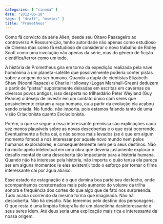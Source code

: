 ```yaml
---
categories: [ "cinema" ]
date: "2012-06-19"
tags: [ "draft", "movies" ]
title: "Prometheus"
---
```

Como fã convicto da série Alien, desde seu Oitavo Passageiro ao
controverso A Ressurreição, tenho autoridade não apenas como estudioso
de Cinema mas como fã estudioso de considerar o novo trabalho de Ridley
Scott como uma involução não apenas da série, mas do gênero de
ficção científica/terror como um todo.

A história de Prometheus gira em torno da expedição realizada pela nave
homônima a um planeta-satélite que possivelmente poderia conter pistas
sobre a origem do ser humano. Quando a dupla de cientistas Elizabeth
Shaw (Noomi Rapace) e Charlie Holloway (Logan Marshall-Green) deduzem
a partir de "pistas" supostamente deixadas em escritas em cavernas de
diversos povos antigos, isso desperta no trilhardário Peter Weyland
(Guy Pearce) o desejo de investir em um contato único com seres que
possivelmente criaram a raça humana, ou a partir da evolução ela
acabou sendo criada. No fundo, não importa, pois estamos falando tanto
de uma visão Criacionista quanto Evolucionista.

Porém, o que se segue a essa interessante premissa são explicações
cada vez menos plausíveis sobre as novas descobertas e o que está
ocorrendo. Eventualmente a ficha cai, e não somos mais levados (se é que
em algum momento fomos) a nos interessar por aquele novo mundo nem pelos
humanos exploradores, e consequentemente nem pelo seus destinos. Não
há muito apelo intelectual em uma obra que deveria justamente explorar
o desafio mental de uma descoberta tão impactante para a história
humana. Quando não há interesse pela história, não importa o quão
tensa ela pareça ser em alguns momentos (e eles existem): todo o esforço
por tornar o filme interessante cai por água abaixo.

Esse estado de estagnação é o que domina boa parte seu desfecho, onde
acompanhamos consternados mais pelo aumento do volume da trilha sonora
e frequência dos cortes do que algo que de fato nos surpreenda. Tudo
acaba ocorrendo da mesma forma que imaginada. Não há descoberta. Não
há desafio. Não tememos pelo destino dos personagens. O que resta é
uma límpida fotografia de um planetinha desinteressante e seus seres
idem. Até deus seria uma explicação mais rica e interessante da nossa
origem.

